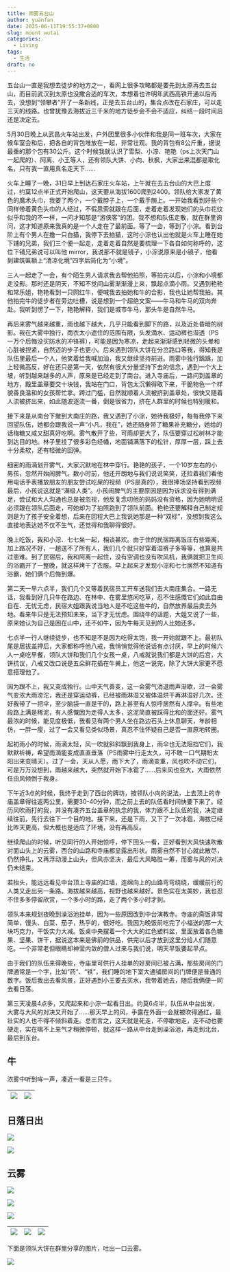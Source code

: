 ```yaml
---
title: 雨雾五台山
author: yuanfan
date: 2025-06-11T19:55:37+0800
slug: mount wutai
categories:
  - Living
tags:
  - 生活
draft: no
---
```


<!--more-->

五台山一直是我想去徒步的地方之一，看网上很多攻略都是要先到太原再去五台山，而目前武汉到太原也没撒合适的车次，本想着也许明年武西高铁开通以后再去，没想到“领攀者”开了一条新线，正是去五台山的，集合点改在石家庄，可以走三天的线路。也曾犹豫去海拔近三千米的地方徒步会不会不适应，纠结一段时间后还是决定去。

5月30日晚上从武昌火车站出发，户外团里很多小伙伴和我是同一班车次，大家在候车室会和后，把各自的背包堆放在一起，非常壮观。我的背包有8公斤重，据说最重的那个包有30公斤。这个时候我就认识了雪梨、小淙、艳艳（ps上次天门山一起爬的）、阿离、小王等人，还有领队大饼、小向、秋枫，大家出来混都是取化名，只有我一直用真名走天下……

火车上睡了一晚，31日早上到达石家庄火车站，上午就在去五台山的大巴上度过，约莫12点半正式开始爬山，这天要从海拔1600爬到2400。领队给大家发了黄色的魔术头巾，我要了两个，一个戴脖子上，一个戴手腕上。一开始我看到好些个同样带着黄色头巾的人经过，不假思索就跟在后面，走着走着发现她们的头巾花纹似乎和我的不一样，一问才知那是“游侠客”的团。我不想和队伍走散，就在群里询问，这才知道原来我真的是一个人走在了最前面。等了一会，等到了小淙。看到台阶上有个男人在撸一只白猫，我停下去拍猫，这时小淙也认出他就是火车上睡在她下铺的兄弟，我们三个便一起走，走着走着自然是要梳理一下各自如何称呼的，这位下铺兄弟说可以叫他 mirror，我说那不就是镜子，小淙说原来是小镜子，他看到建筑匾额上“清凉化境”四字后简化为“小境”。

三人一起走了一会，有个陌生男人请求我去帮他拍照，等拍完以后，小淙和小境都走没影。那时还是阴天，不知不觉间山雾渐渐漫上来，飘起点滴小雨。又遇到艳艳和常乐姐，艳艳看到一只网红牛，便喊我去拍她和牛的合影，我也让她帮我拍。其他拍完牛的徒步者在旁边吐槽，说是想到一个超绝文案——牛马和牛马的双向奔赴。我听到愣了一下，艳艳解释，我们是城市牛马，那头牛是自然牛马。

再后来雾气越来越重，雨也越下越大，几乎只能看到脚下的路，以及近处昏暗的树影。我在大雾中独行，雨衣太小遮住的范围有限，头发滴水、运动裤也湿透（PS一万个后悔没买防水的冲锋裤），可能是因为寒凉，走起来渐渐感到轻微的头晕和心脏被捏紧，自然迈的步子也更小。后来遇到领队大饼在分岔路口等我，得知我是队伍里最后一个人，他笑着给我喊加油，我又继续坚持前进。雨雾中独行踽踽，加上轻微高反，好在还只是第一天，依然有很大分量坚持下去的信念，遇到一个大上坡，听到越来越多的人声，原来是已经走到了南台。进入寺庙后，一路问到盖章的地方，殿里盖章要交十块钱，我站在门口，背包太沉懒得取下来，干脆物色一个样貌善良温和的女孩帮忙拿。跨过门槛，自然就顺着人流被挤到盖章处，很快又随着人流被挤出来，如此随波逐流一番，倒是很省力，挤在人群里的时候也特别暖和。

接下来是从南台下撤到大南庄的路，我又遇到了小淙，她待我极好，每每我停下来回望队伍，她都会跟我说一声“小凡，我在”，她还随身带了糖果补充糖分，她给的话梅糖又咸又甜真好吃啊。雾气散开了些，可雨却更大了，队伍要穿过松树林才能到达目的地。林子里挂了很多彩色经幡，地面铺满落下的松针，厚厚一层，踩上去十分柔软，还有轻微的回弹。

细密的雨滴划开雾气，大家沉默地在林中穿行。艳艳的孩子，一个10岁左右的小男孩，忽然开始闹脾气。数小时前，他还开朗地与我们说说笑笑，还拉着我们看他用电话手表播放朋友的朋友尝试吃屎的视频（PS是真的），我很捧场坚持看到视频最后，小孩说这就是“满级人类”。小孩闹脾气的主要原因是因为诉求没有得到满足，尝试和大人沟通也总是被忽视，他反复念叨他的妈妈没有资格，因为她明明说必须跟在领队后面走，可她却为了拍照跑到了领队前面。艳艳还要解释自己制定规则是为了孩子安全着想，后来在回程大巴上我说她那是一种“双标”，没想到我这么直接地表达她不仅不生气，还觉得和我聊得很好。

晚上吃饭，我和小淙、七七坐一起，相谈甚欢。由于住的民宿距离饭庄有些距离，加上路况不好，一趟送不了所有人，我们几个就只好穿着湿裤子多等等，也算是共过患难。到了民宿后，我和阿离一起住，没有空调也没有吹风机，我俩就把卫生间的浴霸开了一整晚，就这样烤干了衣服。早上起来才发现小淙和七七居然不知道有浴霸，她们俩个后悔到爆。

第二天一早六点半，我们几个又等着民宿员工开车送我们去大南庄集合。一路无话，我看到好几只牛在路边、在林中、在雾里悠闲吃草，忍不住感慨它们如此自由自在、无忧无虑，民宿大姐跟我说当地人是不吃这些牛的，自然放养最后卖去外地。看来牛只是无法预知未来，当下才无忧虑。围绕牛的话题，大姐又说了一些，原来她认为自己是困在山中，还不如牛，因为牛每天见到的人比她还多。

七点半一行人继续徒步，也不知是不是因为吃得太饱，我一开始就跟不上。最初队尾是居拔盖押后，大家都称呼他八戒，我悄悄觉得他说话有点讨厌，早上的时候六人一桌吃早餐，领队大饼和我们几个女孩一桌，八戒就说我们都是大饼的后宫，大饼抗议，八戒又改口说是五朵鲜花插在牛粪上，他这一说完，除了大饼大家更不愿意搭理他了。

因为跟不上，我又变成独行。山中天气善变，这一会雾气消退雨声渐歇，过一会雾气变浓大雨滂沱，我还是穿运动裤，已经被雨淋湿又被体温烘干再淋湿好几次。还好我带了一把伞，至少脑袋一直是干的，路上甚至有人惊呼居然有人撑伞。有些地段路上满是稀泥，有人感慨因为走得人太多，这泥简直被踩得比和的面还好。雾气最浓的时候，能见度极低，我看见有两个男人坐在路边石头上休息聊天，年龄相仿，一胖一瘦，过了一会又看见类似场景，真忍不住怀疑自己是否一直原地转圈。

起初雨小的时候，雨滴太轻，风一吹就斜斜飘到我身上，雨伞也无法阻挡它们，我默默祈祷，希望雨滴能变成直直垂落（PS雨雾中行走太久，可不敢一口气期盼太阳出来变晴天）。过了一会，天从人愿，雨下大了，雨滴变重，风也吹不动它们，可是万万没想到，雨越来越大，突然就开始下冰雹了……后来风也变大，大雨依然任由风倾倒于我身。

下午近3点的时候，我终于走到了西台的牌坊，按领队小向的说法，上去顶上的寺庙盖章得往返两公里，需要30-40分钟，而之前上去的队伍看时间快要下来了。经历风吹雨打的我，并没有凑齐五台盖章的执念的我，体力跟不上队伍的我，决定继续往前，先行去往下一个目的地。接下来，还是下雨，又下了一次冰雹，海拔已经比昨天更高，但大概也是适应了环境，没有再高反。

继续爬山的时候，听见同行的人开始惊呼，停下回头一看，正好看到大风快速吹散对面山头上的云雾，西台的山路和寺庙都显露出形状。雨雾自然不甘心就此散尽，仍然挣扎，又再浮动漫上山头，但风亦坚决，最后大风略胜一筹，而雾与风的对决仍未结束。

若抬头，能远远看见中台顶上寺庙的红墙，连绵向上的山路弯弯绕绕，缓缓前行的人类又走出另一条路。海拔越来越高，视野也越来越好。景色实在太美妙，我也忍不住多多停留欣赏，一个多小时的路，走了两个多小时才到。

领队本来规划夜晚到澡浴池挂单，因为一些原因改到中台演教寺。寺庙的斋饭非常简单，馒头、白菜、茄子，热乎的，很好吃。我因为晚饭前吃完了小福送的那一大块巧克力，干饭实力大减。饭桌中央摆着一个大大的红色塑料盆，里面放着各色糖果、坚果、饼干，据说这本来是佛前的供品，供完以后才放到这里分给人们随意吃。一个非常老但眼睛却神莹内敛的僧人过来与我们说，明天早饭要起早点。

由于我们的队伍来得晚些，寺庙里可供行人挂单的好房间已被占满，那些房间的门牌通常是一个字，比如“药”、“铁”，我们睡的地下室大通铺房间的门牌便是普通的数字。饭后我出去看风景，正好遇到小王要去买水，我带着她去，随后我俩便一同去看日落。

第三天凌晨4点多，又爬起来和小淙一起看日出。约莫6点半，队伍从中台出发，大雾与大风的对决又开始了……那天早上的风，手露在外面一会就被吹得通红，最壮实的人也不得不倾斜着走。总而言之，这天就是死走，不停歇地走，走不动也要硬走，实在喘不上来气才稍微停顿，就这样一路从中台走到澡浴池，再走到北台，最后到东台。

## 牛

浓雾中听到哞一声，凑近一看是三只牛。

|![](https://yuanfan.rbind.io/images/2025/20250611-01.jpg)|![](https://yuanfan.rbind.io/images/2025/20250611-02.jpg)|
|:-:|:-:|

## 日落日出

![](https://yuanfan.rbind.io/images/2025/20250611-03.jpg)

![](https://yuanfan.rbind.io/images/2025/20250611-04.jpg)

## 云雾

![](https://yuanfan.rbind.io/images/2025/20250611-05.jpg)

![](https://yuanfan.rbind.io/images/2025/20250611-06.jpg)

![](https://yuanfan.rbind.io/images/2025/20250611-07.jpg)

|![](https://yuanfan.rbind.io/images/2025/20250611-08.jpg)|![](https://yuanfan.rbind.io/images/2025/20250611-09.jpg)|![](https://yuanfan.rbind.io/images/2025/20250611-10.jpg)|
|:-:|:-:|:-:|

下面是领队大饼在群里分享的图片，吐出一口云雾。

![](https://yuanfan.rbind.io/images/2025/20250611-11.jpg)
